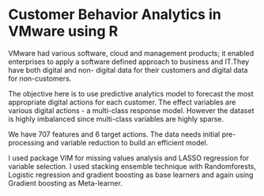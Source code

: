 # Customer Behavior Analytics in VMware using R

VMware had various software, cloud and management products; it enabled enterprises to apply a software defined approach to business and IT.They have both digital and non- digital data for their customers and digital data for non-customers.

The objective here is to use predictive analytics model to forecast the most appropriate digital actions for each customer. The effect variables are various digital actions - a multi-class response model. However the dataset is highly imbalanced since multi-class variables are highly sparse.

We have 707 features and 6 target actions. The data needs initial pre-processing and variable reduction to build an efficient model.

I used package VIM for missing values analysis and LASSO regression for variable selection. I used stacking ensemble technique with Randomforests, Logistic regression and gradient boosting as base learners and again using Gradient boosting as Meta-learner.
